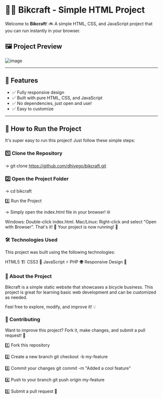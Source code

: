 # 🚴‍♂️ Bikcraft - Simple HTML Project

Welcome to **Bikcraft**! 🚲 A simple HTML, CSS, and JavaScript project that you can run instantly in your browser.  

## 🖼 Project Preview
![image](https://github.com/user-attachments/assets/fdd424a5-0338-47a3-aaee-407daf9c7512)

---

## 📌 Features
- ✅ Fully responsive design  
- ✅ Built with pure HTML, CSS, and JavaScript  
- ✅ No dependencies, just open and use!  
- ✅ Easy to customize  

---

## 🚀 How to Run the Project

It's super easy to run this project! Just follow these simple steps:
### 1️⃣ Clone the Repository
-> git clone https://github.com/dhiyego/bikcraft.git

### 2️⃣ Open the Project Folder
-> cd bikcraft

3️⃣ Run the Project

-> Simply open the index.html file in your browser! 🌐

Windows: Double-click index.html.
Mac/Linux: Right-click and select "Open with Browser".
That's it! 🎉 Your project is now running! 🚀

### 🛠 Technologies Used
This project was built using the following technologies:

HTML5 🏗
CSS3 🎨
JavaScript ⚡
PHP 👽
Responsive Design 📱

### 🎯 About the Project
Bikcraft is a simple static website that showcases a bicycle business. This project is great for learning basic web development and can be customized as needed.

Feel free to explore, modify, and improve it! 💡

### 🤝 Contributing
Want to improve this project? Fork it, make changes, and submit a pull request! 🚀

1️⃣ Fork this repository

2️⃣ Create a new branch
git checkout -b my-feature

3️⃣ Commit your changes
git commit -m "Added a cool feature"

4️⃣ Push to your branch
git push origin my-feature

5️⃣ Submit a pull request 📩
